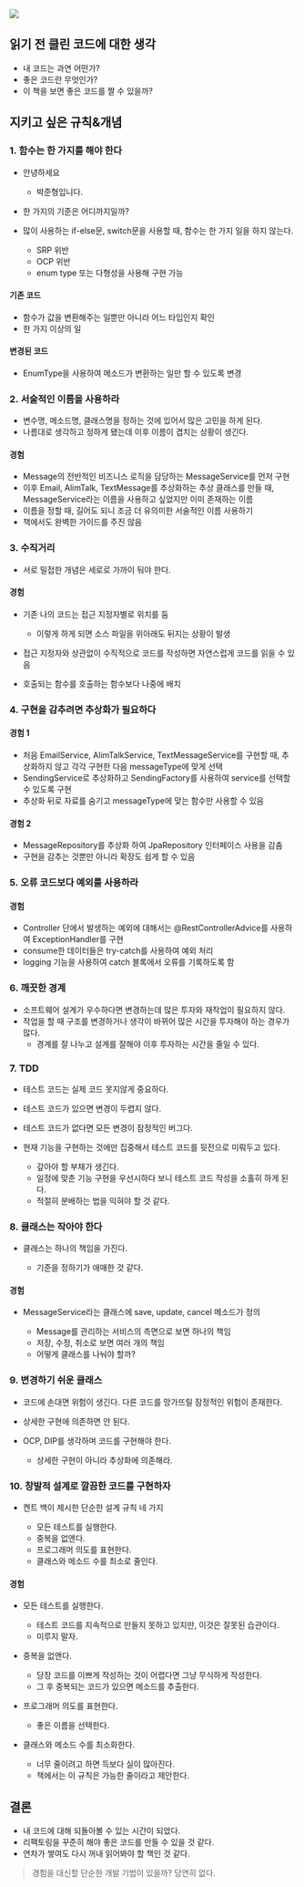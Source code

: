 ![](https://i.imgur.com/eua2WOR.png)

## 읽기 전 클린 코드에 대한 생각

* 내 코드는 과연 어떤가?
* 좋은 코드란 무엇인가?
* 이 책을 보면 좋은 코드를 짤 수 있을까?

## 지키고 싶은 규칙&개념

### 1. 함수는 한 가지를 해야 한다

* 안녕하세요
  - 박준형입니다.
* 한 가지의 기준은 어디까지일까?
* 많이 사용하는 if-else문, switch문을 사용할 때, 함수는 한 가지 일을 하지 않는다. 

  - SRP 위반
  - OCP 위반
  - enum type 또는 다형성을 사용해 구현 가능


#### 기존 코드

* 함수가 값을 변환해주는 일뿐만 아니라 어느 타입인지 확인
* 한 가지 이상의 일

#### 변경된 코드

* EnumType을 사용하여 메소드가 변환하는 일만 할 수 있도록 변경

### 2. 서술적인 이름을 사용하라

* 변수명, 메소드명, 클래스명을 정하는 것에 있어서 많은 고민을 하게 된다.
* 나름대로 생각하고 정하게 됐는데 이후 이름이 겹치는 상황이 생긴다.

#### 경험

* Message의 전반적인 비즈니스 로직을 담당하는 MessageService를 먼저 구현
* 이후 Email, AlimTalk, TextMessage를 추상화하는 추상 클래스를 만들 때, MessageService라는 이름을 사용하고 싶었지만 이미 존재하는 이름
* 이름을 정할 때, 길어도 되니 조금 더 유의미한 서술적인 이름 사용하기
* 책에서도 완벽한 가이드를 주진 않음

### 3. 수직거리

* 서로 밀접한 개념은 세로로 가까이 둬야 한다.

#### 경험

* 기존 나의 코드는 접근 지정자별로 위치를 둠

	- 이렇게 하게 되면 소스 파일을 위아래도 뒤지는 상황이 발생
* 접근 지정자와 상관없이 수직적으로 코드를 작성하면 자연스럽게 코드를 읽을 수 있음
* 호출되는 함수를 호출하는 함수보다 나중에 배치


### 4. 구현을 감추려면 추상화가 필요하다

#### 경험 1

* 처음 EmailService, AlimTalkService, TextMessageService를 구현할 때, 추상화하지 않고 각각 구현한 다음 messageType에 맞게 선택
* SendingService로 추상화하고 SendingFactory를 사용하여 service를 선택할 수 있도록 구현
* 추상화 뒤로 자료를 숨기고 messageType에 맞는 함수만 사용할 수 있음

#### 경험 2

* MessageRepository를 추상화 하여 JpaRepository 인터페이스 사용을 감춤
* 구현을 감추는 것뿐만 아니라 확장도 쉽게 할 수 있음

### 5. 오류 코드보다 예외를 사용하라

#### 경험

* Controller 단에서 발생하는 예외에 대해서는 @RestControllerAdvice를 사용하여 ExceptionHandler를 구현
* consume한 데이터들은 try-catch를 사용하여 예외 처리
* logging 기능을 사용하여 catch 블록에서 오류를 기록하도록 함


### 6. 깨끗한 경계

* 소프트웨어 설계가 우수하다면 변경하는데 많은 투자와 재작업이 필요하지 않다.
* 작업을 할 때 구조를 변경하거나 생각이 바뀌어 많은 시간을 투자해야 하는 경우가 많다.
	- 경계를 잘 나누고 설계를 잘해야 이후 투자하는 시간을 줄일 수 있다.

### 7. TDD
* 테스트 코드는 실제 코드 못지않게 중요하다.
* 테스트 코드가 있으면 변경이 두렵지 않다.
* 테스트 코드가 없다면 모든 변경이 잠정적인 버그다.
* 현재 기능을 구현하는 것에만 집중해서 테스트 코드를 뒷전으로 미뤄두고 있다.

  - 갚아야 할 부채가 생긴다.
  - 일정에 맞춘 기능 구현을 우선시하다 보니 테스트 코드 작성을 소홀히 하게 된다.
  - 적절히 분배하는 법을 익혀야 할 것 같다.

### 8. 클래스는 작아야 한다

* 클래스는 하나의 책임을 가진다.

	- 기준을 정하기가 애매한 것 같다.

#### 경험

* MessageService라는 클래스에 save, update, cancel 메소드가 정의

	- Message를 관리하는 서비스의 측면으로 보면 하나의 책임
	- 저장, 수정, 취소로 보면 여러 개의 책임
	- 어떻게 클래스를 나눠야 할까?

### 9. 변경하기 쉬운 클래스

* 코드에 손대면 위험이 생긴다. 다른 코드를 망가뜨릴 잠정적인 위험이 존재한다.
* 상세한 구현에 의존하면 안 된다.
* OCP, DIP를 생각하며 코드를 구현해야 한다.

	- 상세한 구현이 아니라 추상화에 의존해라.

### 10. 창발적 설계로 깔끔한 코드를 구현하자

* 켄트 백이 제시한 단순한 설계 규칙 네 가지

	- 모든 테스트를 실행한다.
	- 중복을 없앤다.
	- 프로그래머 의도를 표현한다.
	- 클래스와 메소드 수를 최소로 줄인다.

#### 경험

* 모든 테스트를 실행한다.

	- 테스트 코드를 지속적으로 만들지 못하고 있지만, 이것은 잘못된 습관이다.
	- 미루지 말자.
* 중복을 없앤다.

	- 당장 코드를 이쁘게 작성하는 것이 어렵다면 그냥 무식하게 작성한다.
	- 그 후 중복되는 코드가 있으면 메소드를 추출한다.
* 프로그래머 의도를 표현한다.

	- 좋은 이름을 선택한다.
* 클래스와 메소드 수를 최소화한다.

	- 너무 줄이려고 하면 득보다 실이 많아진다.
	- 책에서는 이 규칙은 가능한 줄이라고 제안한다.

## 결론

* 내 코드에 대해 되돌아볼 수 있는 시간이 되었다.
* 리팩토링을 꾸준히 해야 좋은 코드를 만들 수 있을 것 같다.
* 연차가 쌓여도 다시 꺼내 읽어봐야 할 책인 것 같다.

> 경험을 대신할 단순한 개발 기법이 있을까? 당연히 없다.
